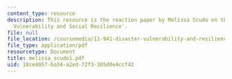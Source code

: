 ```yaml
---
content_type: resource
description: This resource is the reaction paper by Melissa Scudo on the topic 'Disaster
  Vulnerability and Social Resilience'.
file: null
file_location: /coursemedia/11-941-disaster-vulnerability-and-resilience-spring-2005/18ce4057ba34a2ed72f3305d0e4ccf42_melissa_scudo1.pdf
file_type: application/pdf
resourcetype: Document
title: melissa_scudo1.pdf
uid: 18ce4057-ba34-a2ed-72f3-305d0e4ccf42
---
```

